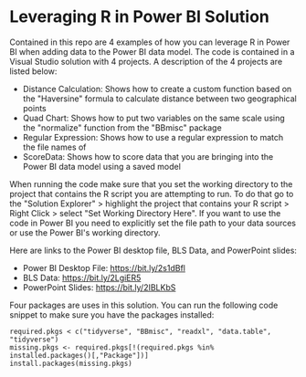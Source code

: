 # Leveraging R in Power BI Solution

Contained in this repo are 4 examples of how you can leverage R in Power BI when adding data to the Power BI data model. The code is contained in a Visual Studio solution with 4 projects. A description of the 4 projects are listed below:

* Distance Calculation:  Shows how to create a custom function based on the "Haversine" formula to calculate distance between two geographical points
* Quad Chart:  Shows how to put two variables on the same scale using the "normalize" function from the "BBmisc" package
* Regular Expression:  Shows how to use a regular expression to match the file names of 
* ScoreData:  Shows how to score data that you are bringing into the Power BI data model using a saved model

When running the code make sure that you set the working directory to the project that contains the R script you are attempting to run. To do that go to the "Solution Explorer" > highlight the project that contains your R script > Right Click > select "Set Working Directory Here". If you want to use the code in Power BI you need to explicitly set the file path to your data sources or use the Power BI's working directory.

Here are links to the Power BI desktop file, BLS Data, and PowerPoint slides:

* Power BI Desktop File:  https://bit.ly/2s1dBfl
* BLS Data:  https://bit.ly/2LgiER5
* PowerPoint Slides:  https://bit.ly/2IBLKbS

Four packages are uses in this solution. You can run the following code snippet to make sure you have the packages installed:

```{r}
required.pkgs < c("tidyverse", "BBmisc", "readxl", "data.table", "tidyverse")
missing.pkgs <- required.pkgs[!(required.pkgs %in% installed.packages()[,"Package"])]
install.packages(missing.pkgs)
```
